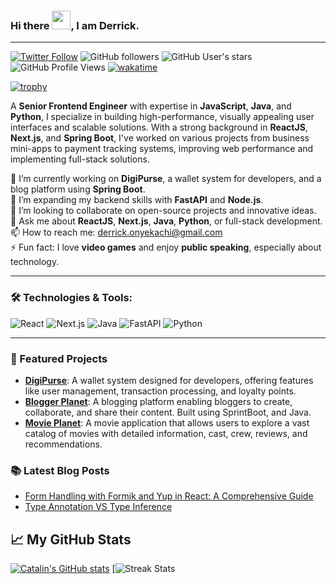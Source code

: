 ### Hi there <img src="https://raw.githubusercontent.com/MartinHeinz/MartinHeinz/master/wave.gif" width="30px" height="30px">, I am Derrick.

---
[![Twitter Follow](https://img.shields.io/twitter/follow/derrickachi?label=Twitter%20followers&style=social)](https://twitter.com/derrickachi) ![GitHub followers](https://img.shields.io/github/followers/kachielite?label=Github%20followers&style=social) ![GitHub User's stars](https://img.shields.io/github/stars/kachielite?label=my%20Github%20stars&style=flat-square) ![GitHub Profile Views ](https://komarev.com/ghpvc/?username=charliepoker&label=Profile%20views&color=0e75b6&style=flat) [![wakatime](https://wakatime.com/badge/user/59c0be4d-2b58-4d30-acc5-448b044b8b55.svg)](https://wakatime.com/@59c0be4d-2b58-4d30-acc5-448b044b8b55)

[![trophy](https://github-profile-trophy.vercel.app/?username=Kachielite)](https://github.com/ryo-ma/github-profile-trophy)

A **Senior Frontend Engineer** with expertise in **JavaScript**, **Java**, and **Python**, I specialize in building high-performance, visually appealing user interfaces and scalable solutions. With a strong background in **ReactJS**, **Next.js**, and **Spring Boot**, I've worked on various projects from business mini-apps to payment tracking systems, improving web performance and implementing full-stack solutions.

🔭 I’m currently working on **DigiPurse**, a wallet system for developers, and a blog platform using **Spring Boot**.  
🌱 I’m expanding my backend skills with **FastAPI** and **Node.js**.  
👯 I’m looking to collaborate on open-source projects and innovative ideas.  
💬 Ask me about **ReactJS**, **Next.js**, **Java**, **Python**, or full-stack development.  
📫 How to reach me: [derrick.onyekachi@gmail.com](mailto:derrick.onyekachi@gmail.com)  
⚡ Fun fact: I love **video games** and enjoy **public speaking**, especially about technology.  

---

### 🛠️ Technologies & Tools:
![React](https://img.shields.io/badge/-React-61DAFB?style=flat&logo=react&logoColor=black)
![Next.js](https://img.shields.io/badge/-Next.js-000000?style=flat&logo=next.js&logoColor=white)
![Java](https://img.shields.io/badge/-Java-007396?style=flat&logo=java)
![FastAPI](https://img.shields.io/badge/-FastAPI-009688?style=flat&logo=fastapi&logoColor=white)
![Python](https://img.shields.io/badge/-Python-3776AB?style=flat&logo=python&logoColor=white)



---

### 🚀 Featured Projects
- [**DigiPurse**](https://github.com/your-repo-link): A wallet system designed for developers, offering features like user management, transaction processing, and loyalty points.
- [**Blogger Planet**](https://github.com/Kachielite/blogger): A blogging platform enabling bloggers to create, collaborate, and share their content. Built using SprintBoot, and Java.
- [**Movie Planet**](https://github.com/Kachielite/movie-app): A movie application that allows users to explore a vast catalog of movies with detailed information, cast, crew, reviews, and recommendations.


### 📚 Latest Blog Posts
- [Form Handling with Formik and Yup in React: A Comprehensive Guide](https://kachi-dev.hashnode.dev/form-handling-with-formik-and-yup-in-react-a-comprehensive-guide)
- [Type Annotation VS Type Inference](https://kachi-dev.hashnode.dev/type-annotation-vs-type-inference)


## &#x1f4c8; My GitHub Stats

[![Catalin's GitHub stats](https://github-readme-stats.vercel.app/api?username=kachielite&theme=radical)](https://github.com/anuraghazra/github-readme-stats) [![Streak Stats](https://github-readme-streak-stats.herokuapp.com/?user=kachielite)





